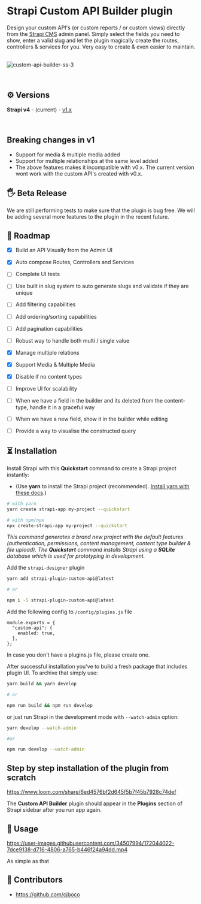 # Strapi Custom API Builder plugin

Design your custom API's (or custom reports / or custom views) directly from the [Strapi CMS](https://github.com/strapi/strapi) admin panel. Simply select the fields you need to show, enter a valid slug and let the plugin magically create the routes, controllers & services for you. Very easy to create & even easier to maintain.
&nbsp;

![custom-api-builder-ss-3](https://user-images.githubusercontent.com/34507994/172046114-2cc9bf30-b2f1-4bec-9a60-b6a3117c61bc.png)

&nbsp;
## ⚙️ Versions

**Strapi v4** - (current) - [v1.x](https://github.com/vivmagarwal/strapi-plugin-custom-api-builder)

&nbsp;

## Breaking changes in v1
- Support for media & multiple media added
- Support for multiple relationships at the same level added
- The above features makes it incompatible with v0.x. The current version wont work with the custom API's created with v0.x.

## 🖐 Beta Release

We are still performing tests to make sure that the plugin is bug free. We will be adding several more features to the plugin in the recent future. 

## 🚧 Roadmap

- [x] Build an API Visually from the Admin UI
- [x] Auto compose Routes, Controllers and Services
- [ ] Complete UI tests
- [ ] Use built in slug system to auto generate slugs and validate if they are unique
- [ ] Add filtering capabilities
- [ ] Add ordering/sorting capabilities
- [ ] Add pagination capabilities
- [ ] Robust way to handle both multi / single value
- [x] Manage multiple relations
- [x] Support Media & Multiple Media
- [x] Disable if no content types
- [ ] Improve UI for scalability
- [ ] When we have a field in the builder and its deleted from the content-type, handle it in a graceful way
- [ ] When we have a new field, show it in the builder while editing
- [ ] Provide a way to visualise the constructed query


## ⏳ Installation

Install Strapi with this **Quickstart** command to create a Strapi project instantly:

- (Use **yarn** to install the Strapi project (recommended). [Install yarn with these docs](https://yarnpkg.com/lang/en/docs/install/).)

```bash
# with yarn
yarn create strapi-app my-project --quickstart

# with npm/npx
npx create-strapi-app my-project --quickstart
```

_This command generates a brand new project with the default features (authentication, permissions, content management, content type builder & file upload). The **Quickstart** command installs Strapi using a **SQLite** database which is used for prototyping in development._

Add the `strapi-designer` plugin

```bash
yarn add strapi-plugin-custom-api@latest

# or

npm i -S strapi-plugin-custom-api@latest
```

Add the following config to `/config/plugins.js` file
```
module.exports = {
  "custom-api": {
    enabled: true,
  },
};

```
In case you don't have a plugins.js file, please create one.


After successful installation you've to build a fresh package that includes plugin UI. To archive that simply use:

```bash
yarn build && yarn develop

# or

npm run build && npm run develop
```

or just run Strapi in the development mode with `--watch-admin` option:

```bash
yarn develop --watch-admin

#or

npm run develop --watch-admin
```

## Step by step installation of the plugin from scratch
https://www.loom.com/share/6ed4576bf2d645f5b7f45b7928c74def


The **Custom API Builder** plugin should appear in the **Plugins** section of Strapi sidebar after you run app again.

## 🚀 Usage

https://user-images.githubusercontent.com/34507994/172044022-7dce9138-d716-4806-a765-b446f24a94dd.mp4

As simple as that

## 🦸 Contributors
- https://github.com/cjboco
